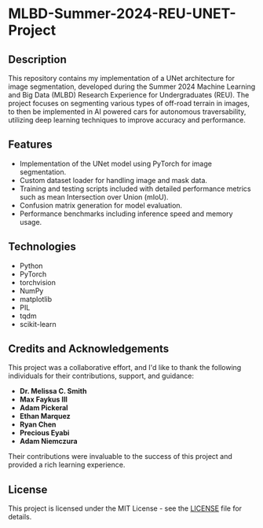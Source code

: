 # MLBD-Summer-2024-REU-UNET-Project

## Description
This repository contains my implementation of a UNet architecture for image segmentation, developed during the Summer 2024 Machine Learning and Big Data (MLBD) Research Experience for Undergraduates (REU). The project focuses on segmenting various types of off-road terrain in images, to then be implemented in AI powered cars for autonomous traversability, utilizing deep learning techniques to improve accuracy and performance.

## Features
- Implementation of the UNet model using PyTorch for image segmentation.
- Custom dataset loader for handling image and mask data.
- Training and testing scripts included with detailed performance metrics such as mean Intersection over Union (mIoU).
- Confusion matrix generation for model evaluation.
- Performance benchmarks including inference speed and memory usage.

## Technologies
- Python
- PyTorch
- torchvision
- NumPy
- matplotlib
- PIL
- tqdm
- scikit-learn

## Credits and Acknowledgements
This project was a collaborative effort, and I'd like to thank the following individuals for their contributions, support, and guidance:

- **Dr. Melissa C. Smith**
- **Max Faykus III**
- **Adam Pickeral**
- **Ethan Marquez**
- **Ryan Chen**
- **Precious Eyabi**
- **Adam Niemczura**

Their contributions were invaluable to the success of this project and provided a rich learning experience.

## License
This project is licensed under the MIT License - see the [LICENSE](LICENSE) file for details.
